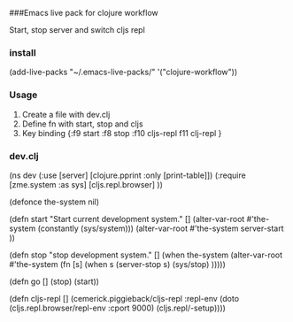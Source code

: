 ###Emacs live pack for clojure workflow

Start, stop server and switch cljs repl 

### install

(add-live-packs "~/.emacs-live-packs/" '("clojure-workflow"))


### Usage

1. Create a file with dev.clj
2. Define fn with start, stop and cljs
3. Key binding {:f9 start :f8 stop :f10 cljs-repl f11 clj-repl }


### dev.clj

(ns dev
  (:use
   [server]
   [clojure.pprint :only [print-table]])
  (:require [zme.system :as sys]
            [cljs.repl.browser] ))

(defonce the-system nil)

(defn start
  "Start current development system."
  []
  (alter-var-root #'the-system (constantly (sys/system)))
  (alter-var-root #'the-system server-start ))

(defn stop
  "stop development system."
  []
  (when the-system
    (alter-var-root #'the-system
                    (fn [s] (when s
                             (server-stop s)
                             (sys/stop) )))))

(defn go []
  (stop)
  (start))

(defn cljs-repl []
  (cemerick.piggieback/cljs-repl
   :repl-env (doto
               (cljs.repl.browser/repl-env :cport 9000)
               (cljs.repl/-setup))))
